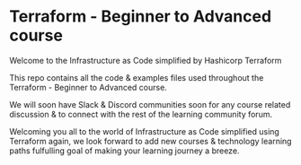 # Terraform - Beginner to Advanced course
Welcome to the Infrastructure as Code simplified by Hashicorp Terraform

This repo contains all the code & examples files used throughout the Terraform - Beginner to Advanced course.

We will soon have Slack & Discord communities soon for any course related discussion & to connect with the rest of the learning community forum.

Welcoming you all to the world of Infrastructure as Code simplified using Terraform again, we look forward to add new courses & technology learning paths fulfulling goal of making your learning journey a breeze. 
